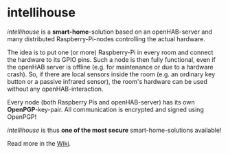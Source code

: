 # intellihouse

_intellihouse_ is a **smart-home**-solution based on an openHAB-server and many distributed Raspberry-Pi-nodes controlling the actual hardware.

The idea is to put one (or more) Raspberry-Pi in every room and connect the hardware to its GPIO pins. Such a node is then fully functional, even if the openHAB server is offline (e.g. for maintenance or due to a hardware crash). So, if there are local sensors inside the room (e.g. an ordinary key button or a passive infrared sensor), the room's hardware can be used without any openHAB-interaction.

Every node (both Raspberry Pis and openHAB-server) has its own **OpenPGP**-key-pair. All communication is encrypted and signed using OpenPGP!

_intellihouse_ is thus **one of the most secure** smart-home-solutions available!

Read more in the [Wiki](https://github.com/intellihouse/intellihouse/wiki).
